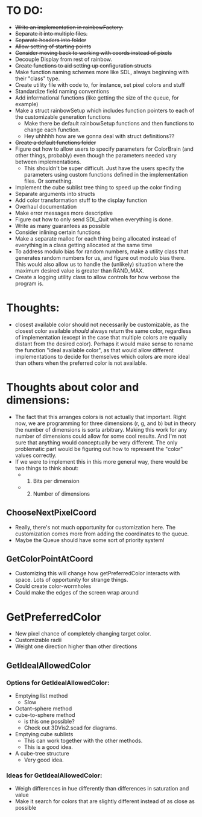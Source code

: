 # TO DO:
- ~~Write an implementation in rainbowFactory.~~
- ~~Separate it into multiple files.~~
- ~~Separate headers into folder~~
- ~~Allow setting of starting points~~
- ~~Consider moving back to working with coords instead of pixels~~
- Decouple Display from rest of rainbow.
- ~~Create functions to aid setting up configuration structs~~
- Make function naming schemes more like SDL, always beginning with their "class" type.
- Create utility file with code to, for instance, set pixel colors and stuff
- Standardize field naming conventions
- Add informational functions (like getting the size of the queue, for example)
- Make a struct rainbowSetup which includes function pointers to each of the customizable generation functions
	- Make there be default rainbowSetup functions and then functions to change each function.
	- Hey uhhhhh how are we gonna deal with struct definitions??
- ~~Create a default functions folder~~
- Figure out how to allow users to specify parameters for ColorBrain (and other things, probably) even though the parameters needed vary between implementations.
	- This shouldn't be super difficult. Just have the users specify the parameters using custom functions defined in the implementation files. Or something.
- Implement the cube sublist tree thing to speed up the color finding
- Separate arguments into structs
- Add color transformation stuff to the display function
- Overhaul documentation
- Make error messages more descriptive
- Figure out how to only send SDL_Quit when everything is done.
- Write as many guarantees as possible
- Consider inlining certain functions
- Make a separate malloc for each thing being allocated instead of everything in a class getting allocated at the same time
- To address modulo bias for random numbers, make a utility class that generates random numbers for us, and figure out modulo bias
	there. This would also allow us to handle the (unlikely) situation where the maximum desired value is greater than RAND_MAX. 
- Create a logging utility class to allow controls for how verbose the program is.


# Thoughts:
- closest available color should not necessarily be customizable, as the closest color available *should* always return the same color, regardless of implementation (except in the case that multiple colors are equally distant from the desired color). Perhaps it would make sense to rename the function "ideal available color", as that would allow different implementations to decide for themselves which colors are more ideal than others when the preferred color is not available.

# Thoughts about color and dimensions:
- The fact that this arranges colors is not actually that important. Right now, we are programming for three dimensions (r, g, and b) but in theory the number of dimensions is sorta arbitrary. Making this work for any number of dimensions could allow for some cool results. And I'm not sure that anything would conceptually be very different. The only problematic part would be figuring out how to represent the "color" values correctly.
- If we were to implement this in this more general way, there would be two things to think about:
	- 1) Bits per dimension
	- 2) Number of dimensions



## ChooseNextPixelCoord
- Really, there's not much opportunity for customization here. The customization comes more from adding the coordinates to the queue.
- Maybe the Queue should have some sort of priority system!

## GetColorPointAtCoord
- Customizing this will change how getPreferredColor interacts with space. Lots of opportunity for strange things.
- Could create color-wormholes
- Could make the edges of the screen wrap around

# GetPreferredColor
- New pixel chance of completely changing target color.
- Customizable radii
- Weight one direction higher than other directions

## GetIdealAllowedColor
### Options for GetIdealAllowedColor:
- Emptying list method
	- Slow
- Octant-sphere method
- cube-to-sphere method
	- is this one possible?
	- Check out 3DVis2.scad for diagrams.
- Emptying cube sublists
	- This can work together with the other methods.
	- This is a good idea.
- A cube-tree structure
	- Very good idea.

### Ideas for GetIdealAllowedColor:
- Weigh differences in hue differently than differences in saturation and value
- Make it search for colors that are slightly different instead of as close as possible